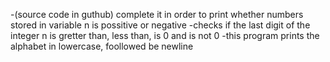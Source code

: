 -(source code in guthub) complete it in order to print whether numbers stored in variable n is possitive or negative
-checks if the last digit of the integer n is gretter than, less than, is 0 and is not 0
-this program prints the alphabet in lowercase, foollowed be newline
